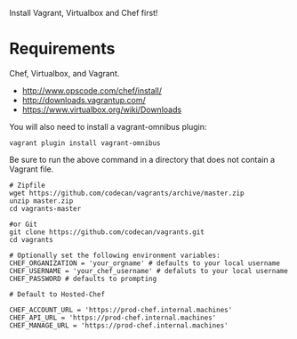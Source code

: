 Install Vagrant, Virtualbox and Chef first!

# Requirements

Chef, Virtualbox, and Vagrant.

* http://www.opscode.com/chef/install/
* http://downloads.vagrantup.com/
* https://www.virtualbox.org/wiki/Downloads

You will also need to install a vagrant-omnibus plugin:

```vagrant plugin install vagrant-omnibus```

Be sure to run the above command in a directory that does not contain a Vagrant file.

```
# Zipfile
wget https://github.com/codecan/vagrants/archive/master.zip
unzip master.zip
cd vagrants-master

#or Git
git clone https://github.com/codecan/vagrants.git
cd vagrants

# Optionally set the following environment variables:
CHEF_ORGANIZATION = 'your_orgname' # defaults to your local username
CHEF_USERNAME = 'your_chef_username' # defaluts to your local username
CHEF_PASSWORD # defaults to prompting

# Default to Hosted-Chef

CHEF_ACCOUNT_URL = 'https://prod-chef.internal.machines'
CHEF_API_URL = 'https://prod-chef.internal.machines'
CHEF_MANAGE_URL = 'https://prod-chef.internal.machines'
```